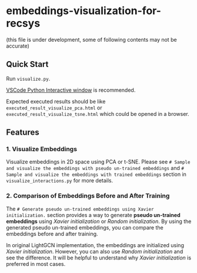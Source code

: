 # embeddings-visualization-for-recsys

(this file is under development, some of following contents may not be accurate)

## Quick Start
Run `visualize.py`. 

[VSCode Python Interactive window](https://code.visualstudio.com/docs/python/jupyter-support-py) is recommended.

Expected executed results should be like `executed_result_visualize_pca.html` or `executed_result_visualize_tsne.html` which could be opened in a browser.

## Features

### 1. Visualize Embeddings
Visualize embeddings in 2D space using PCA or t-SNE. Please see `# Sample and visualize the embeddings with pseudo un-trained embeddings` and `# Sample and visualize the embeddings with trained embeddings` section in `visualize_interactions.py` for more details.

### 2. Comparison of Embeddings Before and After Training
The `# Generate pseudo un-trained embeddings using Xavier initialization.` section provides a way to generate **pseudo un-trained embeddings** using *Xavier initialization* or *Random initialization*. By using the generated pseudo un-trained embeddings, you can compare the embeddings before and after training.

In original LightGCN implementation, the embeddings are initialized using *Xavier initialization*. However, you can also use *Random initialization* and see the difference. It will be helpful to understand why *Xavier initialization* is preferred in most cases.

